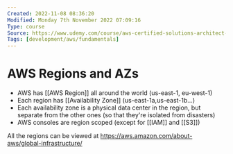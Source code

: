 ```yaml
---
Created: 2022-11-08 08:36:20
Modified: Monday 7th November 2022 07:09:16
Type: course
Source: https://www.udemy.com/course/aws-certified-solutions-architect-associate-saa-c01/?xref=E0Aed11STH4LPUQvCz0GJFABTmM=
Tags: [development/aws/fundamentals]
---
```


# AWS Regions and AZs

- AWS has [[AWS Region]] all around the world (us-east-1, eu-west-1)
- Each region has [[Availability Zone]] (us-east-1a,us-east-1b...)
- Each availability zone is a physical data center in the region, but separate from the other ones (so that they're isolated from disasters)
- AWS consoles are region scoped (except for [[IAM]] and [[S3]])

All the regions can be viewed at https://aws.amazon.com/about-aws/global-infrastructure/


